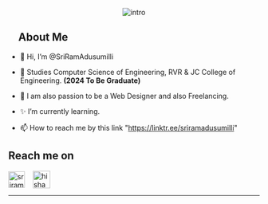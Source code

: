 <div align="Center">

![intro](https://user-images.githubusercontent.com/61102759/209456873-39b37c53-034e-44b1-b990-c55e3d894864.gif)
</div>














<h2><img width="20">About Me</h2> 

- 👋 Hi, I’m @SriRamAdusumilli

- 👀 Studies Computer Science of Engineering, RVR & JC College of Engineering. <b>(2024 To Be Graduate)</b><br/>

- 💖 I am also passion to be a Web Designer and also Freelancing.

- ✨ I’m currently learning.

- 📫 How to reach me by this link "https://linktr.ee/sriramadusumilli"



<h2>
Reach me on 
</h2>
<p align="left"> 
<a href="https://www.linkedin.com/in/sri-ram-prasad-adusumilli-20088319b/" target="blank"><img align="center" src="https://cdn.jsdelivr.net/npm/simple-icons@3.0.1/icons/linkedin.svg" alt="sriram" height="33" width="33" /></a> &nbsp;&nbsp;
<a href="https://github.com/SriRamAdusumilli" target="blank"><img align="center" src="https://cdn.jsdelivr.net/npm/simple-icons@3.0.1/icons/github.svg" alt="hisham-maged10" height="35" width="35" /></a>&nbsp;&nbsp;
</p>
<hr/>

<!---
SriRamAdusumilli/SriRamAdusumilli is a ✨ special ✨ repository because its `README.md` (this file) appears on your GitHub profile.
You can click the Preview link to take a look at your changes.
--->



